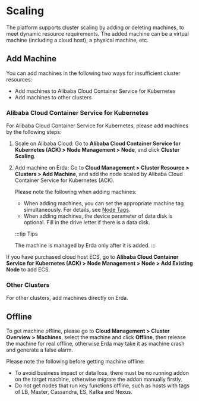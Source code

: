 # Scaling

The platform supports cluster scaling by adding or deleting machines, to meet dynamic resource requirements. The added machine can be a virtual machine (including a cloud host), a physical machine, etc.

## Add Machine
You can add machines in the following two ways for insufficient cluster resources:
* Add machines to Alibaba Cloud Container Service for Kubernetes
* Add machines to other clusters

### Alibaba Cloud Container Service for Kubernetes
For Alibaba Cloud Container Service for Kubernetes, please add machines by the following steps:
1. Scale on Alibaba Cloud: Go to **Alibaba Cloud Container Service for Kubernetes (ACK) > Node Management > Node**, and click **Cluster Scaling**.

2. Add machine on Erda: Go to **Cloud Management > Cluster Resource > Clusters > Add Machine**, and add the node scaled by Alibaba Cloud Container Service for Kubernetes (ACK).

   Please note the following when adding machines:

   * When adding machines, you can set the appropriate machine tag simultaneously. For details, see [Node Tags](./cluster-node-labels.md).
   * When adding machines, the device parameter of data disk is optional. Fill in the drive letter if there is a data disk.

   :::tip Tips

   The machine is managed by Erda only after it is added.
   :::

If you have purchased cloud host ECS, go to **Alibaba Cloud Container Service for Kubernetes (ACK) > Node Management > Node > Add Existing Node** to add ECS.

### Other Clusters
For other clusters, add machines directly on Erda.

## Offline
To get machine offline, please go to **Cloud Management > Cluster Overview > Machines**, select the machine and click **Offline**, then release the machine for real offline, otherwise Erda may take it as machine crash and generate a false alarm.

Please note the following before getting machine offline:

* To avoid business impact or data loss, there must be no running addon on the target machine, otherwise migrate the addon manually firstly.
* Do not get nodes that run key functions offline, such as hosts with tags of LB, Master, Cassandra, ES, Kafka and Nexus.
